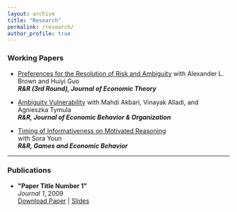 ```yaml
---
layout: archive
title: "Research"
permalink: /research/
author_profile: true
---
```


### Working Papers

- [Preferences for the Resolution of Risk and Ambiguity](https://papers.ssrn.com/sol3/papers.cfm?abstract_id=4092231) 
  with Alexander L. Brown and Huiyi Guo  
  **_R&R (3rd Round), Journal of Economic Theory_**
  
- [Ambiguity Vulnerability](https://papers.ssrn.com/sol3/papers.cfm?abstract_id=4655454)
  with Mahdi Akbari, Vinayak Alladi, and Agnieszka Tymula  
  **_R&R, Journal of Economic Behavior & Organization_**


- [Timing of Informativeness on Motivated Reasoning](https://papers.ssrn.com/sol3/papers.cfm?abstract_id=5043225)  
  with Sora Youn  
  **_R&R, Games and Economic Behavior_**
  

---

### Publications

- **"Paper Title Number 1"**  
  *Journal 1*, 2009  
  [Download Paper](http://academicpages.github.io/files/paper1.pdf) | [Slides](http://academicpages.github.io/files/slides1.pdf)
